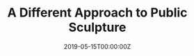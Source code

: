 ---
url: https://www.nytimes.com/2019/05/01/arts/sculpture-frieze-new-york-.html
title: A Different Approach to Public Sculpture
publication: The New York Times
date: 2019-05-15T00:00:00Z 
image: ""
---